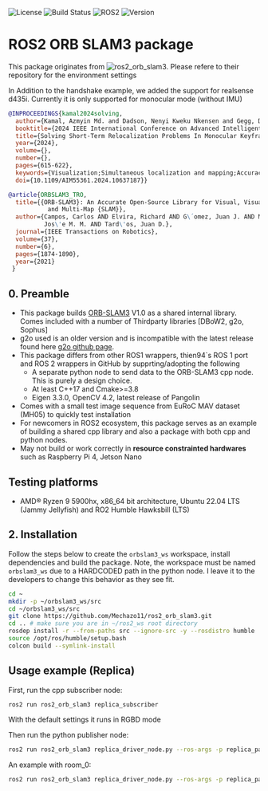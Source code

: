 ![License](https://img.shields.io/badge/License-GPLv3-blue.svg)
![Build Status](https://img.shields.io/badge/Build-Passing-success.svg)
![ROS2](https://img.shields.io/badge/ROS2-Humble-blue.svg)
![Version](https://img.shields.io/badge/Version-1.5.0-blue.svg)

# ROS2 ORB SLAM3 package 

This package originates from ![ros2_orb_slam3](https://github.com/Mechazo11/ros2_orb_slam3/tree/main).
Please refere to their repository for the environment settings

In Addition to the handshake example, we added the support for realsense d435i. Currently it is only supported for monocular mode (without IMU)

```bibtex
@INPROCEEDINGS{kamal2024solving,
  author={Kamal, Azmyin Md. and Dadson, Nenyi Kweku Nkensen and Gegg, Donovan and Barbalata, Corina},
  booktitle={2024 IEEE International Conference on Advanced Intelligent Mechatronics (AIM)}, 
  title={Solving Short-Term Relocalization Problems In Monocular Keyframe Visual SLAM Using Spatial And Semantic Data}, 
  year={2024},
  volume={},
  number={},
  pages={615-622},
  keywords={Visualization;Simultaneous localization and mapping;Accuracy;Three-dimensional displays;Semantics;Robot vision systems;Pipelines},
  doi={10.1109/AIM55361.2024.10637187}}
```

```bibtex
@article{ORBSLAM3_TRO,
  title={{ORB-SLAM3}: An Accurate Open-Source Library for Visual, Visual-Inertial 
           and Multi-Map {SLAM}},
  author={Campos, Carlos AND Elvira, Richard AND G\´omez, Juan J. AND Montiel, 
          Jos\'e M. M. AND Tard\'os, Juan D.},
  journal={IEEE Transactions on Robotics}, 
  volume={37},
  number={6},
  pages={1874-1890},
  year={2021}
 }
```

## 0. Preamble

* This package builds [ORB-SLAM3](https://github.com/UZ-SLAMLab/ORB_SLAM3) V1.0 as a shared internal library. Comes included with a number of Thirdparty libraries [DBoW2, g2o, Sophus]
* g2o used is an older version and is incompatible with the latest release found here [g2o github page](https://github.com/RainerKuemmerle/g2o).
* This package differs from other ROS1 wrappers, thien94`s ROS 1 port and ROS 2 wrappers in GitHub by supprting/adopting the following
  * A separate python node to send data to the ORB-SLAM3 cpp node. This is purely a design choice.
  * At least C++17 and Cmake>=3.8
  * Eigen 3.3.0, OpenCV 4.2, latest release of Pangolin
* Comes with a small test image sequence from EuRoC MAV dataset (MH05) to quickly test installation
* For newcomers in ROS2 ecosystem, this package serves as an example of building a shared cpp library and also a package with both cpp and python nodes.
* May not build or work correctly in **resource constrainted hardwares** such as Raspberry Pi 4, Jetson Nano

## Testing platforms

* AMD® Ryzen 9 5900hx, x86_64 bit architecture, Ubuntu 22.04 LTS (Jammy Jellyfish) and RO2 Humble Hawksbill (LTS)

## 2. Installation

Follow the steps below to create the ```orbslam3_ws``` workspace, install dependencies and build the package. Note, the workspace must be named ```orbslam3_ws``` due to a HARDCODED path in the python node. I leave it to the developers to change this behavior as they see fit.

```bash
cd ~
mkdir -p ~/orbslam3_ws/src
cd ~/orbslam3_ws/src
git clone https://github.com/Mechazo11/ros2_orb_slam3.git
cd .. # make sure you are in ~/ros2_ws root directory
rosdep install -r --from-paths src --ignore-src -y --rosdistro humble
source /opt/ros/humble/setup.bash
colcon build --symlink-install
```

## Usage example (Replica)

First, run the cpp subscriber node:
```bash
ros2 run ros2_orb_slam3 replica_subscriber
```
With the default settings it runs in RGBD mode

Then run the python publisher node:
```bash
ros2 run ros2_orb_slam3 replica_driver_node.py --ros-args -p replica_path:=<path_to_the_replica_v1_dataset> -p scene_name:=<target_room>
```
An example with room_0:
```bash
ros2 run ros2_orb_slam3 replica_driver_node.py --ros-args -p replica_path:=/mnt/replica_v1/ -p scene_name:=room_0/
```
